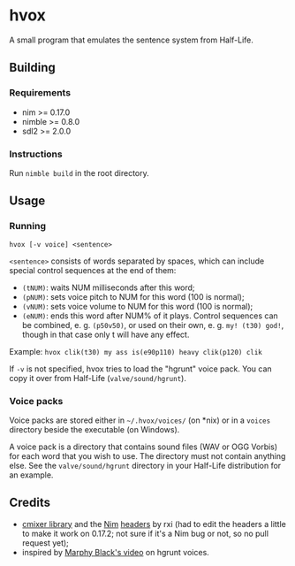 # hvox
A small program that emulates the sentence system from Half-Life.

## Building
### Requirements
* nim >= 0.17.0
* nimble >= 0.8.0
* sdl2 >= 2.0.0
### Instructions
Run ```nimble build``` in the root directory.

## Usage
### Running
```hvox [-v voice] <sentence>```

```<sentence>``` consists of words separated by spaces, which can include special control sequences at the end of them:
* ```(tNUM)```: waits NUM milliseconds after this word;
* ```(pNUM)```: sets voice pitch to NUM for this word (100 is normal);
* ```(vNUM)```: sets voice volume to NUM for this word (100 is normal);
* ```(eNUM)```: ends this word after NUM% of it plays.
Control sequences can be combined, e. g. ```(p50v50)```, or used on their own, e. g. ```my! (t30) god!```, though in that case only t will have any effect.

Example:
```hvox clik(t30) my ass is(e90p110) heavy clik(p120) clik```

If ```-v``` is not specified, hvox tries to load the "hgrunt" voice pack. You can copy it over from Half-Life (```valve/sound/hgrunt```).
### Voice packs
Voice packs are stored either in ```~/.hvox/voices/``` (on \*nix) or in a ```voices``` directory beside the executable (on Windows).

A voice pack is a directory that contains sound files (WAV or OGG Vorbis) for each word that you wish to use. The directory must not contain anything else. See the ```valve/sound/hgrunt``` directory in your Half-Life distribution for an example.
## Credits
* [cmixer library](https://github.com/rxi/cmixer) and the [Nim](https://github.com/rxi/cmixer-nim) [headers](https://github.com/rxi/cmixer_sdl2-nim) by rxi (had to edit the headers a little to make it work on 0.17.2; not sure if it's a Nim bug or not, so no pull request yet);
* inspired by [Marphy Black's video](https://www.youtube.com/watch?v=YfoTP0Yyidk) on hgrunt voices.
